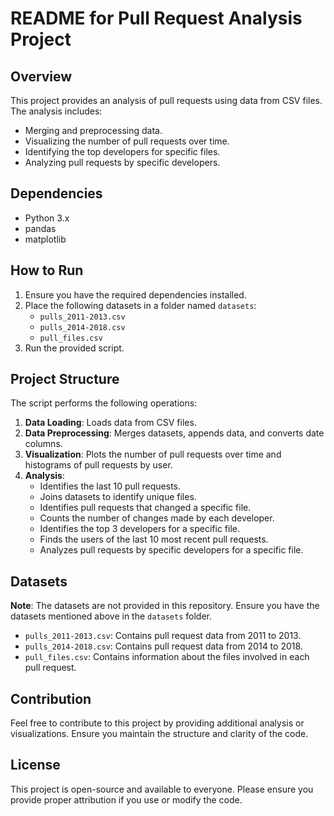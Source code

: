 # README for Pull Request Analysis Project

## Overview

This project provides an analysis of pull requests using data from CSV files. The analysis includes:

- Merging and preprocessing data.
- Visualizing the number of pull requests over time.
- Identifying the top developers for specific files.
- Analyzing pull requests by specific developers.

## Dependencies

- Python 3.x
- pandas
- matplotlib

## How to Run

1. Ensure you have the required dependencies installed.
2. Place the following datasets in a folder named `datasets`:
    - `pulls_2011-2013.csv`
    - `pulls_2014-2018.csv`
    - `pull_files.csv`
3. Run the provided script.

## Project Structure

The script performs the following operations:

1. **Data Loading**: Loads data from CSV files.
2. **Data Preprocessing**: Merges datasets, appends data, and converts date columns.
3. **Visualization**: Plots the number of pull requests over time and histograms of pull requests by user.
4. **Analysis**:
    - Identifies the last 10 pull requests.
    - Joins datasets to identify unique files.
    - Identifies pull requests that changed a specific file.
    - Counts the number of changes made by each developer.
    - Identifies the top 3 developers for a specific file.
    - Finds the users of the last 10 most recent pull requests.
    - Analyzes pull requests by specific developers for a specific file.

## Datasets

**Note**: The datasets are not provided in this repository. Ensure you have the datasets mentioned above in the `datasets` folder.

- `pulls_2011-2013.csv`: Contains pull request data from 2011 to 2013.
- `pulls_2014-2018.csv`: Contains pull request data from 2014 to 2018.
- `pull_files.csv`: Contains information about the files involved in each pull request.

## Contribution

Feel free to contribute to this project by providing additional analysis or visualizations. Ensure you maintain the structure and clarity of the code.

## License

This project is open-source and available to everyone. Please ensure you provide proper attribution if you use or modify the code.
